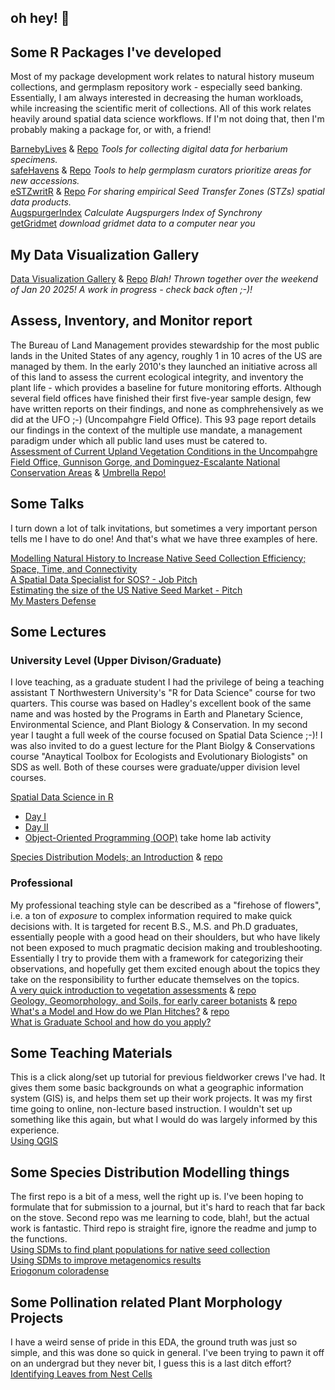 ## oh hey! 👋

## Some R Packages I've developed
Most of my package development work relates to natural history museum collections, and germplasm repository work - especially seed banking. 
Essentially, I am always interested in decreasing the human workloads, while increasing the scientific merit of collections. 
All of this work relates heavily around spatial data science workflows. 
If I'm not doing that, then I'm probably making a package for, or with, a friend!  

[BarnebyLives](https://sagesteppe.github.io/BarnebyLives/) & [Repo](https://github.com/sagesteppe/BarnebyLives) *Tools for collecting digital data for herbarium specimens.*  
[safeHavens](https://sagesteppe.github.io/safeHavens/) & [Repo](https://github.com/sagesteppe/safeHavens) *Tools to help germplasm curators prioritize areas for new accessions.*  
[eSTZwritR](https://sagesteppe.github.io/eSTZwritR/) & [Repo](https://github.com/sagesteppe/eSTZwritR) *For sharing empirical Seed Transfer Zones (STZs) spatial data products.*   
[AugspurgerIndex](https://github.com/sagesteppe/AugspurgerIndex) *Calculate Augspurgers Index of Synchrony*   
[getGridmet](https://github.com/sagesteppe/getGridmet) *download gridmet data to a computer near you*  

## My Data Visualization Gallery 
[Data Visualization Gallery](https://sagesteppe.github.io/DataVizGallery/) & [Repo](https://github.com/sagesteppe/DataVizGallery) *Blah! Thrown together over the weekend of Jan 20 2025! A work in progress - check back often ;-)!* 

## Assess, Inventory, and Monitor report
The Bureau of Land Management provides stewardship for the most public lands in the United States of any agency, roughly 1 in 10 acres of the US are managed by them. In the early 2010's they launched an initiative across all of this land to assess the current ecological integrity, and inventory the plant life - which provides a baseline for future monitoring efforts. Although several field offices have finished their first five-year sample design, few have written reports on their findings, and none as comphrehensively as we did at the UFO ;-) (Uncompahgre Field Office). This 93 page report details our findings in the context of the multiple use mandate, a management paradigm under which all public land uses must be catered to.  
[Assessment of Current Upland Vegetation Conditions in the Uncompahgre Field Office, Gunnison Gorge, and Dominguez-Escalante National Conservation Areas](https://www.britishecologicalsociety.org/applied-ecology-resources/document/20240022706/)  & [Umbrella Repo!](https://github.com/sagesteppe/UFO_AIM_Panel1_Final_Report)

## Some Talks
I turn down a lot of talk invitations, but sometimes a very important person tells me I have to do one! 
And that's what we have three examples of here. 

[Modelling Natural History to Increase Native Seed Collection Efficiency; Space, Time, and Connectivity](https://sagesteppe.github.io/Modelling-Natural-History-to-Increase-Native-Seed-Collection-Efficiency/)  
[A Spatial Data Specialist for SOS? - Job Pitch](https://sagesteppe.github.io/Spatial-Data-Specialist-SOS-National-Team/)   
[Estimating the size of the US Native Seed Market - Pitch](https://sagesteppe.github.io/SeedMarketSizingTalk/)  
[My Masters Defense](https://github.com/sagesteppe/thesis_talk)   

## Some Lectures  

### University Level (Upper Divison/Graduate)
I love teaching, as a graduate student I had the privilege of being a teaching assistant T Northwestern University's "R for Data Science" course for two quarters. 
This course was based on Hadley's excellent book of the same name and was hosted by the Programs in Earth and Planetary Science, Environmental Science, and Plant Biology & Conservation. 
In my second year I taught a full week of the course focused on Spatial Data Science ;-)! 
I was also invited to do a guest lecture for the Plant Biolgy & Conservations course "Anaytical Toolbox for Ecologists and Evolutionary Biologists" on SDS as well. 
Both of these courses were graduate/upper division level courses.

[Spatial Data Science in R](https://github.com/sagesteppe/Spatial_Data_Science_R)   
  - [Day I](https://sagesteppe.github.io/SpatialDataScienceI/)
  - [Day II](https://sagesteppe.github.io/SpatialDatasScienceII/)   
  - [Object-Oriented Programming (OOP)](https://sagesteppe.github.io/Object-OrientedProgramming/)  take home lab activity

[Species Distribution Models; an Introduction](https://sagesteppe.github.io/Analytical_Toolkit_SDM/) & [repo](https://github.com/sagesteppe/Analytical_Toolkit_SDM)  

### Professional  
My professional teaching style can be described as a "firehose of flowers", i.e. a ton of *exposure* to complex information required to make quick decisions with. It is targeted for recent B.S., M.S. and Ph.D graduates, essentially people with a good head on their shoulders, but who have likely not been exposed to much pragmatic decision making and troubleshooting. Essentially I try to provide them with a framework for categorizing their observations, and hopefully get them excited enough about the topics they take on the responsibility to further educate themselves on the topics.  
[A very quick introduction to vegetation assessments](https://sagesteppe.github.io/CLM_2024_Veg_Ecology/) &  [repo](https://github.com/sagesteppe/CLM_2024_Veg_Ecology)  
[Geology, Geomorphology, and Soils, for early career botanists](https://sagesteppe.github.io/Geomorphology-Lecture/)  & [repo](https://github.com/sagesteppe/Geomorphology-Lecture)  
[What's a Model and How do we Plan Hitches?](https://sagesteppe.github.io/Whats-a-model-and-how-do-we-plan-hitches/) & [repo](https://github.com/sagesteppe/Whats-a-model-and-how-do-we-plan-hitches)  
[What is Graduate School and how do you apply?](https://sagesteppe.github.io/What-is-Graduate-School-and-how-do-you-apply/)

## Some Teaching Materials
This is a click along/set up tutorial for previous fieldworker crews I've had. It gives them some basic backgrounds on what a geographic information system (GIS) is, and helps them set up their work projects. It was my first time going to online, non-lecture based instruction. I wouldn't set up something like this again, but what I would do was largely informed by this experience.  
[Using QGIS](https://github.com/sagesteppe/QGIS_Lesson) 

## Some Species Distribution Modelling things
The first repo is a bit of a mess, well the right up is. 
I've been hoping to formulate that for submission to a journal, but it's hard to reach that far back on the stove. 
Second repo was me learning to code, blah!, but the actual work is fantastic. 
Third repo is straight fire, ignore the readme and jump to the functions.  
[Using SDMs to find plant populations for native seed collection](https://github.com/sagesteppe/SDM_restorations)  
[Using SDMs to improve metagenomics results](https://github.com/sagesteppe/SDMS_RMBL)  
[Eriogonum coloradense](https://github.com/sagesteppe/Ecoloradense)

## Some Pollination related Plant Morphology Projects
I have a weird sense of pride in this EDA, the ground truth was just so simple, and this was done so quick in general. I've been trying to pawn it off on an undergrad but they never bit, I guess this is a last ditch effort?
[Identifying Leaves from Nest Cells](https://github.com/sagesteppe/Nest-Cells-Leaves-ID)

<!--
**sagesteppe/sagesteppe** is a ✨ _special_ ✨ repository because its `README.md` (this file) appears on your GitHub profile.

Here are some ideas to get you started:

- 🔭 I’m currently working on ...
- 🌱 I’m currently learning ...
- 👯 I’m looking to collaborate on ...
- 🤔 I’m looking for help with ...
- 💬 Ask me about ...
- 📫 How to reach me: ...
- 😄 Pronouns: ...
- ⚡ Fun fact: ...
-->

